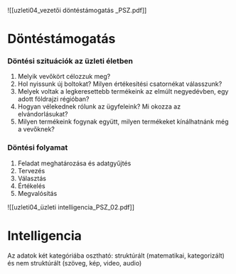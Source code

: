 ![[uzleti04_vezetői döntéstámogatás _PSZ.pdf]]
# Döntéstámogatás
### Döntési szituációk az üzleti életben
1. Melyik vevőkört célozzuk meg?
2. Hol nyissunk új boltokat? Milyen értékesítési csatornékat válasszunk?
3. Melyek voltak a legkeresettebb termékeink az elmúlt negyedévben, egy adott földrajzi régióban?
4. Hogyan vélekednek rólunk az ügyfeleink? Mi okozza az elvándorlásukat?
5. Milyen termékeink fogynak együtt, milyen termékeket kínálhatnánk még a vevőknek?

### Döntési folyamat
1. Feladat meghatározása és adatgyűjtés
2. Tervezés
3. Választás
4. Értékelés
5. Megvalósítás

![[uzleti04_üzleti intelligencia_PSZ_02.pdf]]
# Intelligencia
Az adatok két kategóriába osztható: struktúrált (matematikai, kategorizált) és nem struktúrált (szöveg, kép, video, audio)
